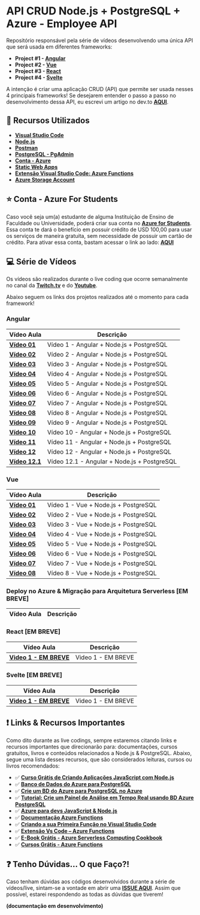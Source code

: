 # API CRUD Node.js + PostgreSQL + Azure - Employee API

Repositório responsável pela série de vídeos desenvolvendo uma única API que será usada em diferentes frameworks:

* **Project #1 - [Angular](https://angular.io/)**
* **Project #2 - [Vue](https://vuejs.org/)**
* **Project #3 - [React](https://pt-br.reactjs.org/)**
* **Project #4 - [Svelte](https://svelte.dev/)**

A intenção é criar uma aplicação CRUD (API) que permite ser usada nesses 4 principais frameworks!
Se desejarem entender o passo a passo no desenvolvimento dessa API, eu escrevi um artigo no dev.to **[AQUI](https://dev.to/azure/desenvolvendo-uma-aplicacao-crud-node-js-com-postgresql-3clk)**. 

## 🚀 Recursos Utilizados 

* **[Visual Studio Code](https://code.visualstudio.com/?WT.mc_id=javascript-9652-gllemos)**
* **[Node.js](https://nodejs.org/en/)**
* **[Postman](https://www.getpostman.com/)**
* **[PostgreSQL - PgAdmin](https://www.postgresql.org/download/)**
* **[Conta - Azure](https://azure.microsoft.com/?WT.mc_id=javascript-9652-gllemos)**
* **[Static Web Apps](https://docs.microsoft.com/azure/static-web-apps/?WT.mc_id=javascript-9652-gllemos)**
* **[Extensão Visual Studio Code: Azure Functions](https://marketplace.visualstudio.com/items?itemName=ms-azuretools.vscode-azurefunctions&WT.mc_id=javascript-9652-gllemos)**
* **[Azure Storage Account](https://azure.microsoft.com/services/storage/?WT.mc_id=javascript-9652-gllemos)**

## ⭐️ Conta - Azure For Students 

Caso você seja um(a) estudante de alguma Instituição de Ensino de Faculdade ou Universidade, poderá criar sua conta no **[Azure for Students](https://azure.microsoft.com/free/students/?WT.mc_id=javascript-9652-gllemos)**. Essa conta te dará o benefício em possuir crédito de USD 100,00 para usar os serviços de maneira gratuita, sem necessidade de possuir um cartão de crédito. Para ativar essa conta, bastam acessar o link ao lado: **[AQUI](https://azure.microsoft.com/free/students/?WT.mc_id=javascript-9652-gllemos)**

## 💻 Série de Vídeos

Os vídeos são realizados durante o live coding que ocorre semanalmente no canal da **[Twitch.tv](https://www.twitch.tv/glaucia_lemos86)** e do **[Youtube](https://www.youtube.com/channel/UC2Qzw5aqCBk_z0lWJnumWQQ)**.

Abaixo seguem os links dos projetos realizados até o momento para cada framework!

### **Angular**

| Vídeo Aula | Descrição |
|---|---|
| **[Vídeo 01](https://youtu.be/XPkZP2KQtZI)** | Vídeo 1 - Angular + Node.js + PostgreSQL |
| **[Vídeo 02](https://youtu.be/igw22ZmaGrc)** | Vídeo 2 - Angular + Node.js + PostgreSQL |
| **[Vídeo 03](https://youtu.be/igw22ZmaGrc)** | Vídeo 3 - Angular + Node.js + PostgreSQL |
| **[Vídeo 04](https://youtu.be/NVRmVIQZqnk)** | Vídeo 4 - Angular + Node.js + PostgreSQL |
| **[Vídeo 05](https://youtu.be/YGsUk7s3iv0)** | Vídeo 5 - Angular + Node.js + PostgreSQL |
| **[Vídeo 06](https://youtu.be/MvU5iSlVfj8)** | Vídeo 6 - Angular + Node.js + PostgreSQL |
| **[Vídeo 07](https://youtu.be/8OLpIEBZXHk)** | Vídeo 7 - Angular + Node.js + PostgreSQL |
| **[Vídeo 08](https://youtu.be/74M9Wcor5Ag)** | Vídeo 8 - Angular + Node.js + PostgreSQL |
| **[Vídeo 09](https://youtu.be/1r-E_I9v9qo)** | Vídeo 9 - Angular + Node.js + PostgreSQL |
| **[Vídeo 10](https://youtu.be/TIri3VfL6Hs)** | Vídeo 10 - Angular + Node.js + PostgreSQL |
| **[Vídeo 11](https://youtu.be/p9sRUIdWFZE)** | Vídeo 11 - Angular + Node.js + PostgreSQL |
| **[Vídeo 12](https://youtu.be/1XuItO5rOLY)** | Vídeo 12 - Angular + Node.js + PostgreSQL |
| **[Vídeo 12.1](https://youtu.be/KSpal6F17-Y)** | Vídeo 12.1 - Angular + Node.js + PostgreSQL |

### **Vue**
| Vídeo Aula | Descrição |
|---|---|
| **[Vídeo 01](https://youtu.be/G_8Pi7Y1eiE)** | Vídeo 1 - Vue + Node.js + PostgreSQL |
| **[Vídeo 02](https://youtu.be/8jppxpWxYzM)** | Vídeo 2 - Vue + Node.js + PostgreSQL |
| **[Vídeo 03](https://youtu.be/ZP_1XOC6gnA)** | Vídeo 3 - Vue + Node.js + PostgreSQL |
| **[Vídeo 04](https://youtu.be/K-PIpLD8zvs)** | Vídeo 4 - Vue + Node.js + PostgreSQL |
| **[Vídeo 05](https://youtu.be/UysSATJ8wb0)** | Vídeo 5 - Vue + Node.js + PostgreSQL |
| **[Vídeo 06](https://youtu.be/3NxCKy2qtHI)** | Vídeo 6 - Vue + Node.js + PostgreSQL |
| **[Vídeo 07](https://youtu.be/4cRI8kmIn6w)** | Vídeo 7 - Vue + Node.js + PostgreSQL |
| **[Vídeo 08](youtube.com/watch?v=lUlXOWh3Rkk)** | Vídeo 8 - Vue + Node.js + PostgreSQL |

### **Deploy no Azure & Migração para Arquitetura Serverless [EM BREVE]**
| Vídeo Aula | Descrição |
|---|---|

### **React [EM BREVE]**
| Vídeo Aula | Descrição |
|---|---|
| **[Video 1 - EM BREVE]()** | Video 1 - EM BREVE |
### **Svelte [EM BREVE]**
| Vídeo Aula | Descrição |
|---|---|
| **[Video 1 - EM BREVE]()** | Video 1 - EM BREVE |

## ❗️ Links & Recursos Importantes

Como dito durante as live codings, sempre estaremos citando links e recursos importantes que direcionarão para: documentações, cursos gratuitos, livros e conteúdos relacionados a Node.js & PostgreSQL. Abaixo, segue uma lista desses recursos, que são considerados leituras, cursos ou livros recomendados:

- ✅ **[Curso Grátis de Criando Aplicações JavaScript com Node.js](https://docs.microsoft.com/learn/paths/build-javascript-applications-nodejs/?WT.mc_id=javascript-9652-gllemos)**
- ✅ **[Banco de Dados do Azure para PostgreSQL](https://docs.microsoft.com/azure/postgresql/?WT.mc_id=javascript-9652-gllemos)**
- ✅ **[Crie um BD do Azure para PostgreSQL no Azure](https://docs.microsoft.com/azure/postgresql/quickstart-create-server-database-portal?WT.mc_id=javascript-9652-gllemos)**
- ✅ **[Tutorial: Crie um Painel de Análise em Tempo Real usando BD Azure PostgreSQL](https://docs.microsoft.com/azure/postgresql/tutorial-design-database-hyperscale-realtime?WT.mc_id=javascript-9652-gllemos)**
- ✅ **[Azure para devs JavaScript & Node.js](https://docs.microsoft.com/javascript/azure/?WT.mc_id=javascript-9652-gllemos&view=azure-node-latest)**
- ✅ **[Documentação Azure Functions](https://docs.microsoft.com/azure/azure-functions/?WT.mc_id=javascript-9652-gllemos)**
- ✅ **[Criando a sua Primeira Função no Visual Studio Code](https://docs.microsoft.com/azure/azure-functions/functions-create-first-function-vs-code?WT.mc_id=javascript-9652-gllemos)**
- ✅ **[Extensão Vs Code – Azure Functions](https://marketplace.visualstudio.com/items?itemName=ms-azuretools.vscode-azurefunctions&WT.mc_id=javascript-9652-gllemos)**
- ✅ **[E-Book Grátis - Azure Serverless Computing Cookbook](https://azure.microsoft.com/resources/azure-serverless-computing-cookbook/?WT.mc_id=javascript-9652-gllemos)**
- ✅ **[Cursos Grátis - Azure Functions](https://docs.microsoft.com/learn/paths/create-serverless-applications/?WT.mc_id=javascript-9652-gllemos)**

## ❓ Tenho Dúvidas... O que Faço?! 

Caso tenham dúvidas aos códigos desenvolvidos durante a série de vídeos/live, sintam-se a vontade em abrir uma **[ISSUE AQUI](https://github.com/glaucia86/employee-crud-api/issues)**. Assim que possível, estarei respondendo as todas as dúvidas que tiverem!

**(documentação em desenvolvimento)**
